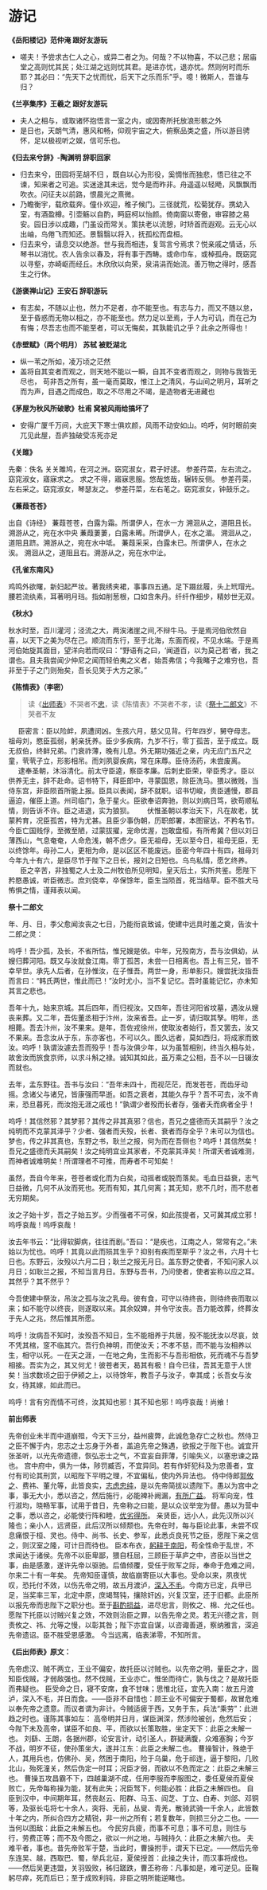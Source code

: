 # 游记

**《岳阳楼记》范仲淹 跟好友游玩**

* 嗟夫！予尝求古仁人之心，或异二者之为。何哉？不以物喜，不以己悲；居庙堂之高则忧其民；处江湖之远则忧其君。是进亦忧，退亦忧。然则何时而乐耶？其必曰：“先天下之忧而忧，后天下之乐而乐”乎。噫！微斯人，吾谁与归？

**《兰亭集序》王羲之 跟好友游玩**

* 夫人之相与，或取诸怀抱悟言一室之内，或因寄所托放浪形骸之外
* 是日也，天朗气清，惠风和畅，仰观宇宙之大，俯察品类之盛，所以游目骋怀，足以极视听之娱，信可乐也。

**《归去来兮辞》-陶渊明 辞职回家**

* 归去来兮，田园将芜胡不归 ，既自以心为形役，奚惆怅而独悲，悟已往之不谏，知来者之可追。实迷途其未远，觉今是而昨非。舟遥遥以轻飏，风飘飘而吹衣。问征夫以前路，恨晨光之熹微。
* 乃瞻衡宇，载欣载奔。僮仆欢迎，稚子候门。三径就荒，松菊犹存。携幼入室，有酒盈樽。引壶觞以自酌，眄庭柯以怡颜。倚南窗以寄傲，审容膝之易安。园日涉以成趣，门虽设而常关。策扶老以流憩，时矫首而遐观。云无心以出岫，鸟倦飞而知还。景翳翳以将入，抚孤松而盘桓。
* 归去来兮，请息交以绝游。世与我而相违，复驾言兮焉求？悦亲戚之情话，乐琴书以消忧。农人告余以春及，将有事于西畴。或命巾车，或棹孤舟。既窈窕以寻壑，亦崎岖而经丘。木欣欣以向荣，泉涓涓而始流。善万物之得时，感吾生之行休。

**《游褒禅山记》王安石 辞职游玩**

* 有志矣，不随以止也，然力不足者，亦不能至也。有志与力，而又不随以怠，至于昏惑而无物以相之，亦不能至也。然力足以至焉，于人为可讥，而在己为有悔；尽吾志也而不能至者，可以无悔矣，其孰能讥之乎？此余之所得也！

**《赤壁赋》（两个明月） 苏轼 被贬湖北**

* 纵一苇之所如，凌万顷之茫然
* 盖将自其变者而观之，则天地不能以一瞬，自其不变者而观之，则物与我皆无尽也， 苟非吾之所有，虽一毫而莫取，惟江上之清风，与山间之明月，耳听之而为声，目遇之而成色，取之不尽用之不竭，是造物者无进藏也

**《茅屋为秋风所破歌》杜甫 窝被风雨给搞坏了**

* 安得广厦千万间，大庇天下寒士俱欢颜，风雨不动安如山。呜呼，何时眼前突兀见此屋，吾庐独破受冻死亦足

**《关雎》**

先秦：佚名 关关雎鸠，在河之洲。窈窕淑女，君子好逑。 参差荇菜，左右流之。窈窕淑女，寤寐求之。 求之不得，寤寐思服。悠哉悠哉，辗转反侧。 参差荇菜，左右采之。窈窕淑女，琴瑟友之。 参差荇菜，左右芼之。窈窕淑女，钟鼓乐之。

**《蒹葭苍苍》**

出自《诗经》 蒹葭苍苍，白露为霜。所谓伊人，在水一方 溯洄从之，道阻且长。溯游从之，宛在水中央 蒹葭萋萋，白露未晞。所谓伊人，在水之湄。 溯洄从之，道阻且跻。溯游从之，宛在水中坻。 蒹葭采采，白露未已。所谓伊人，在水之涘。 溯洄从之，道阻且右。溯游从之，宛在水中沚。

**《孔雀东南风》**

鸡鸣外欲曙，新妇起严妆。著我绣夹裙，事事四五通。足下蹑丝履，头上玳瑁光。腰若流纨素，耳著明月珰。指如削葱根，口如含朱丹。纤纤作细步，精妙世无双。

**《秋水》**

秋水时至，百川灌河；泾流之大，两涘渚崖之间,不辩牛马。于是焉河伯欣然自喜，以天下之美为尽在己。顺流而东行，至于北海，东面而视，不见水端。于是焉河伯始旋其面目，望洋向若而叹曰：“野语有之曰，‘闻道百，以为莫己若’者，我之谓也。且夫我尝闻少仲尼之闻而轻伯夷之义者，始吾弗信；今我睹子之难穷也，吾非至于子之门则殆矣，吾长见笑于大方之家。”

**《陈情表》（李密）**

> 读《[出师表](https://zh.wikipedia.org/wiki/%E5%87%BA%E5%B8%AB%E8%A1%A8)》不哭者不[忠](https://zh.wikipedia.org/wiki/%E5%BF%A0)，读《陈情表》不哭者不孝，读《[祭十二郎文](https://zh.wikipedia.org/wiki/%E7%A5%AD%E5%8D%81%E4%BA%8C%E9%83%8E%E6%96%87)》不哭者不友

     臣密言：臣以险衅，夙遭闵凶。生孩六月，慈父见背。行年四岁，舅夺母志。祖母刘，愍臣孤弱，躬亲抚养。臣少多疾病，九岁不行，零丁孤苦，至于成立。既无叔伯，终鲜兄弟。门衰祚薄，晚有儿息。外无期功强近之亲，内无应门五尺之童，茕茕孑立，形影相吊。而刘夙婴疾病，常在床蓐。臣侍汤药，未尝废离。      逮奉圣朝，沐浴清化。前太守臣逵，察臣孝廉。后刺史臣荣，举臣秀才。臣以供养无主，辞不赴命。诏书特下，拜臣郎中，寻蒙国恩，除臣洗马。猥以微贱，当侍东宫，非臣陨首所能上报。臣具以表闻，辞不就职。诏书切峻，责臣逋慢，郡县逼迫，催臣上道。州司临门，急于星火。臣欲奉诏奔驰，则以刘病日笃，欲苟顺私情，则告诉不许。臣之进退，实为狼狈。       伏惟圣朝以孝治天下，凡在故老，犹蒙矜育，况臣孤苦，特为尤甚。且臣少事伪朝，历职郎署，本图宦达，不矜名节。今臣亡国贱俘，至微至陋，过蒙拔擢，宠命优渥，岂敢盘桓，有所希冀？但以刘日薄西山，气息奄奄，人命危浅，朝不虑夕。臣无祖母，无以至今日，祖母无臣，无以终馀年。母孙二人，更相为命，是以区区不能废远。臣密今年四十有四，祖母刘今年九十有六，是臣尽节于陛下之日长，报刘之日短也。乌鸟私情，愿乞终养。       臣之辛苦，非独蜀之人士及二州牧伯所见明知，皇天后土，实所共鉴。愿陛下矜愍愚诚，听臣微志。庶刘侥幸，卒保馀年，臣生当陨首，死当结草。臣不胜犬马怖惧之情，谨拜表以闻。

**祭十二郎文**

年、月、日，季父愈闻汝丧之七日，乃能衔哀致诚，使建中远具时羞之奠，告汝十二郎之灵：

呜呼！吾少孤，及长，不省所怙，惟兄嫂是依。中年，兄殁南方，吾与汝俱幼，从嫂归葬河阳。既又与汝就食江南。零丁孤苦，未尝一日相离也。吾上有三兄，皆不幸早世。承先人后者，在孙惟汝，在子惟吾。两世一身，形单影只。嫂尝抚汝指吾而言曰：“韩氏两世，惟此而已！”汝时尤小，当不复记忆。吾时虽能记忆，亦未知其言之悲也。

吾年十九，始来京城。其后四年，而归视汝。又四年，吾往河阳省坟墓，遇汝从嫂丧来葬。又二年，吾佐董丞相于汴州，汝来省吾。止一岁，请归取其孥。明年，丞相薨。吾去汴州，汝不果来。是年，吾佐戎徐州，使取汝者始行，吾又罢去，汝又不果来。吾念汝从于东，东亦客也，不可以久。图久远者，莫如西归，将成家而致汝。呜呼！孰谓汝遽去吾而殁乎！吾与汝俱少年，以为虽暂相别，终当久相与处，故舍汝而旅食京师，以求斗斛之禄。诚知其如此，虽万乘之公相，吾不以一日辍汝而就也。

去年，孟东野往。吾书与汝曰：“吾年未四十，而视茫茫，而发苍苍，而齿牙动摇。念诸父与诸兄，皆康强而早逝。如吾之衰者，其能久存乎？吾不可去，汝不肯来，恐旦暮死，而汝抱无涯之戚也！”孰谓少者殁而长者存，强者夭而病者全乎！

呜呼！其信然邪？其梦邪？其传之非其真邪？信也，吾兄之盛德而夭其嗣乎？汝之纯明而不克蒙其泽乎？少者、强者而夭殁，长者、衰者而存全乎？未可以为信也。梦也，传之非其真也，东野之书，耿兰之报，何为而在吾侧也？呜呼！其信然矣！吾兄之盛德而夭其嗣矣！汝之纯明宜业其家者，不克蒙其泽矣！所谓天者诚难测，而神者诚难明矣！所谓理者不可推，而寿者不可知矣！

虽然，吾自今年来，苍苍者或化而为白矣，动摇者或脱而落矣。毛血日益衰，志气日益微，几何不从汝而死也。死而有知，其几何离；其无知，悲不几时，而不悲者无穷期矣。

汝之子始十岁，吾之子始五岁。少而强者不可保，如此孩提者，又可冀其成立邪！呜呼哀哉！呜呼哀哉！

汝去年书云：“比得软脚病，往往而剧。”吾曰：“是疾也，江南之人，常常有之。”未始以为忧也。呜呼！其竟以此而殒其生乎？抑别有疾而至斯乎？汝之书，六月十七日也。东野云，汝殁以六月二日；耿兰之报无月日。盖东野之使者，不知问家人以月日；如耿兰之报，不知当言月日。东野与吾书，乃问使者，使者妄称以应之耳。其然乎？其不然乎？

今吾使建中祭汝，吊汝之孤与汝之乳母。彼有食，可守以待终丧，则待终丧而取以来；如不能守以终丧，则遂取以来。其余奴婢，并令守汝丧。吾力能改葬，终葬汝于先人之兆，然后惟其所愿。

呜呼！汝病吾不知时，汝殁吾不知日，生不能相养于共居，殁不能抚汝以尽哀，敛不凭其棺，窆不临其穴。吾行负神明，而使汝夭；不孝不慈，而不能与汝相养以生，相守以死。一在天之涯，一在地之角，生而影不与吾形相依，死而魂不与吾梦相接。吾实为之，其又何尤！彼苍者天，曷其有极！自今已往，吾其无意于人世矣！当求数顷之田于伊颍之上，以待馀年，教吾子与汝子，幸其成；长吾女与汝女，待其嫁，如此而已。

呜呼！言有穷而情不可终，汝其知也邪！其不知也邪！呜呼哀哉！尚飨！

**前出师表**

先帝创业未半而中道崩殂，今天下三分，益州疲弊，此诚危急存亡之秋也。然侍卫之臣不懈于内，忠志之士忘身于外者，盖追先帝之殊遇，欲报之于陛下也。诚宜开张圣听，以光先帝遗德，恢弘志士之气，不宜妄自菲薄，引喻失义，以塞忠谏之路也。 宫中府中，俱为一体，陟罚臧否，不宜异同。若有作奸犯科及为忠善者，宜付有司论其刑赏，以昭陛下平明之理，不宜偏私，使内外异法也。 侍中侍郎[郭攸之](https://www.baidu.com/s?wd=%E9%83%AD%E6%94%B8%E4%B9%8B&tn=SE_PcZhidaonwhc_ngpagmjz&rsv_dl=gh_pc_zhidao)、费祎、董允等，此皆良实，[志虑忠纯](https://www.baidu.com/s?wd=%E5%BF%97%E8%99%91%E5%BF%A0%E7%BA%AF&tn=SE_PcZhidaonwhc_ngpagmjz&rsv_dl=gh_pc_zhidao)，是以先帝简拔以遗陛下。愚以为宫中之事，事无大小，悉以咨之，然后施行，必能裨补阙漏，[有所广益](https://www.baidu.com/s?wd=%E6%9C%89%E6%89%80%E5%B9%BF%E7%9B%8A&tn=SE_PcZhidaonwhc_ngpagmjz&rsv_dl=gh_pc_zhidao)。 将军向宠，性行淑均，晓畅军事，试用于昔日，先帝称之曰能，是以众议举宠为督。愚以为营中之事，悉以咨之，必能使行阵和睦，[优劣得所](https://www.baidu.com/s?wd=%E4%BC%98%E5%8A%A3%E5%BE%97%E6%89%80&tn=SE_PcZhidaonwhc_ngpagmjz&rsv_dl=gh_pc_zhidao)。 亲贤臣，远小人，此先汉所以兴隆也；亲小人，远贤臣，此后汉所以倾颓也。先帝在时，每与臣论此事，未尝不叹息痛恨于桓、灵也。侍中、尚书、长史、参军，此悉贞良死节之臣，愿陛下亲之信之，则汉室之隆，可计日而待也。 臣本布衣，[躬耕于南阳](https://www.baidu.com/s?wd=%E8%BA%AC%E8%80%95%E4%BA%8E%E5%8D%97%E9%98%B3&tn=SE_PcZhidaonwhc_ngpagmjz&rsv_dl=gh_pc_zhidao)，苟全性命于乱世，不求闻达于诸侯。先帝不以臣卑鄙，猥自枉屈，三顾臣于草庐之中，咨臣以当世之事，由是感激，遂许先帝以驱驰。后值倾覆，受任于败军之际，奉命于危难之间，尔来二十有一年矣。 先帝知臣谨慎，故临崩寄臣以大事也。受命以来，夙夜忧叹，恐托付不效，以伤先帝之明，故五月渡泸，[深入不毛](https://www.baidu.com/s?wd=%E6%B7%B1%E5%85%A5%E4%B8%8D%E6%AF%9B&tn=SE_PcZhidaonwhc_ngpagmjz&rsv_dl=gh_pc_zhidao)。今南方已定，兵甲已足，当奖率三军，北定中原，庶竭驽钝，攘除奸凶，兴复汉室，还于旧都。此臣所以报先帝而忠陛下之职分也。至于[斟酌损益](https://www.baidu.com/s?wd=%E6%96%9F%E9%85%8C%E6%8D%9F%E7%9B%8A&tn=SE_PcZhidaonwhc_ngpagmjz&rsv_dl=gh_pc_zhidao)，进尽忠言，则攸之、棉、允之任也。 愿陛下托臣以讨贼兴复之效，不效则治臣之罪，以告先帝之灵。若无兴德之言，则责攸之、祎、允等之慢，以彰其咎；陛下亦宜自谋，以咨诹善道，察纳雅言，深追先帝遗诏。臣不胜受恩感激。 今当远离，临表涕零，不知所言。

**《后出师表》原文：**

先帝虑汉、贼不两立，王业不偏安，故托臣以讨贼也。以先帝之明，量臣之才，固知臣伐贼，才弱敌强也。然不伐贼，王业亦亡。惟坐而待亡，孰与伐之？是故托臣而弗疑也。 臣受命之日，寝不安席，食不甘味；思惟北征，宜先入南：故五月渡泸，深入不毛，并日而食。——臣非不自惜也：顾王业不可偏安于蜀都，故冒危难以奉先帝之遗意。而议者谓为非计。今贼适疲于西，又务于东，兵法“乘劳”：此进趋之时也。谨陈其事如左： 高帝明并日月，谋臣渊深，然涉险被创，危然后安；今陛下未及高帝，谋臣不如良、平，而欲以长策取胜，坐定天下：此臣之未解一也。 刘繇、王朗，各据州郡，论安言计，动引圣人，群疑满腹，众难塞胸；今岁不战，明岁不征，使孙策坐大，遂并江东：此臣之未解二也。 曹操智计，殊绝于人，其用兵也，仿佛孙、吴，然困于南阳，险于乌巢，危于祁连，逼于黎阳，几败北山，殆死潼关，然后伪定一时耳；况臣才弱，而欲以不危而定之：此臣之未解三也。 曹操五攻昌霸不下，四越巢湖不成，任用李服而李服图之，委任夏侯而夏侯败亡，先帝每称操为能，犹有此失；况臣驽下，何能必胜：此臣之未解四也。 自臣到汉中，中间期年耳，然丧赵云、阳群、马玉、阎芝、丁立、白寿、刘郃、邓铜等，及驱长屯将七十余人，突将、无前，丛叟、青羌，散骑武骑一千余人，此皆数十年之内，所纠合四方之精锐，非一州之所有；若复数年，则损三分之二也。——当何以图敌：此臣之未解五也。 今民穷兵疲，而事不可息；事不可息，则住与行，劳费正等；而不及今图之，欲以一州之地，与贼持久：此臣之未解六也。 夫难平者，事也。昔先帝败军于楚，当此时，曹操拊手，谓天下已定。——然后先帝东连吴、越，西取巴、蜀，举兵北征，夏侯授首：此操之失计，而汉事将成也。——然后吴更违盟，关羽毁败，秭归蹉跌，曹丕称帝：凡事如是，难可逆见。臣鞠躬尽瘁，死而后已；至于成败利钝，非臣之明所能逆睹也。

